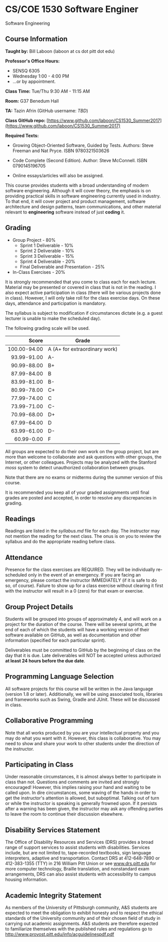 # CS/COE 1530 Software Enginer
Software Engineering

## Course Information

**Taught by:** Bill Laboon (laboon at cs dot pitt dot edu)

**Professor's Office Hours:**

  * SENSQ 6305
  * Wednesday 1:00 - 4:00 PM
  * ...or by appointment.  

**Class Time:** Tue/Thu 9:30 AM - 11:15 AM

**Room:** G37 Benedum Hall

**TA:** Tazin Afrin (GitHub username: _TBD_)

**Class GitHub repo:** [https://www.github.com/laboon/CS1530_Summer2017](https://www.github.com/laboon/CS1530_Summer2017)  

**Required Texts:** 
  * Growing Object-Oriented Software, Guided by Tests.  Authors: Steve Freeman and Nat Pryce. ISBN 9780321503626

  * Code Complete (Second Edition). Author: Steve McConnell. ISBN 0790145196705

  * Online essays/articles will also be assigned.

This course provides students with a broad understanding of modern software engineering. Although it will cover theory, the emphasis is on providing practical skills in software engineering currently used in industry. To that end, it will cover project and product management, software architecture and design patterns, team communications, and other material relevant to __engineering__ software instead of just __coding__ it.

## Grading

  * Group Project - 80%
    * Sprint 1 Deliverable - 10%
    * Sprint 2 Deliverable - 10% 
    * Sprint 3 Deliverable - 15%
    * Sprint 4 Deliverable - 20%
    * Final Deliverable and Presentation - 25%
  * In-Class Exercises - 20% 

It is strongly recommended that you come to class each for each lecture.  Material may be presented or covered in class that is not in the reading.  I also expect active participation in class (there will be various projects done in class).  However,  I will only take roll for the class exercise days.  On these days, attendance and participation is mandatory.

The syllabus is subject to modification if circumstances dictate (e.g. a guest lecturer is unable to make the scheduled day).

The following grading scale will be used.

Score  | Grade
-----: | ------------------------------
100.00-94.00 | A (A+ for extraordinary work)
93.99-91.00  | A-
90.99-88.00  | B+
87.99-84.00  | B
83.99-81.00  | B-
80.99-78.00  | C+
77.99-74.00  | C
73.99-71.00  | C-
70.99-68.00  | D+
67.99-64.00  | D
63.99-61.00  | D-
60.99-0.00   | F

All groups are expected to do their own work on the group project, but are more than welcome to collaborate and ask questions with other groups, the Internet, or other colleagues.  Projects may be analyzed with the Stanford _moss_ system to detect unauthorized collaboration between groups.

Note that there are no exams or midterms during the summer version of this course.

It is recommended you keep all of your graded assignments until final grades are posted and accepted, in order to resolve any discrepancies in grading.

## Readings

Readings are listed in the _syllabus.md_ file for each day.  The instructor may not mention the reading for the next class.  The onus is on you to review the syllabus and do the appropriate reading before class.

## Attendance

Presence for the class exercises are REQUIRED.  They will be individually re-scheduled only in the event of an emergency.  If you are facing an emergency, please contact the instructor IMMEDIATELY (if it is safe to do so, of course).  Failure to show up for a class exercise without clearing it first with the instructor will result in a 0 (zero) for that exam or exercise.

## Group Project Details

Students will be grouped into groups of approximately 4, and will work on a project for the duration of the course.  There will be several sprints, at the end of each of which the students will have a working version of their software available on GitHub, as well as documentation and other information (specified for each particular sprint).

Deliverables must be committed to GitHub by the beginning of class on the day that it is due.  Late deliverables will NOT be accepted unless authorized __at least 24 hours before the due date__.

## Programming Language Selection

All software projects for this course will be written in the Java language (version 1.8 or later).  Additionally, we will be using associated tools, libraries and frameworks such as Swing, Gradle and JUnit.  These will be discussed in class.

## Collaborative Programming

Note that all works produced by you are your intellectual property and you may do what you want with it.  However, this class is collaborative.  You may need to show and share your work to other students under the direction of the instructor.

## Participating in Class

Under reasonable circumstances, it is almost always better to participate in class than not.  Questions and comments are invited and strongly encouraged!  However, this implies raising your hand and waiting to be called upon.  In dire circumstances, some waving of the hands in order to get the instructor's attention is allowed, but suboptimal.  Talking out of turn or while the instructor is speaking is generally frowned upon.  If it persists after a warning has been given, the instructor may ask any offending parties to leave the room to continue their discussion elsewhere.

## Disability Services Statement

The Office of Disability Resources and Services (DRS) provides a broad range of support services to assist students with disabilities. Services include, but are not limited to, tape-recorded textbooks, sign language interpreters, adaptive and transportation. Contact DRS at 412-648-7890 or 412-383-1355 (TTY) in 216 William Pitt Union or see www.drs.pitt.edu for more computer technology, Braille translation, and nonstandard exam arrangements, DRS can also assist students with accessibility to campus housing information.

## Academic Integrity Statement

As members of the University of Pittsburgh community, A&S students are expected to meet the obligation to exhibit honesty and to respect the ethical standards of the University community and of their chosen field of study in carrying out academic assignments. A&S students are therefore expected to familiarize themselves with the published rules and regulations go to http://www.provost.pitt.edu/info/acguidelinespdf.pdf

